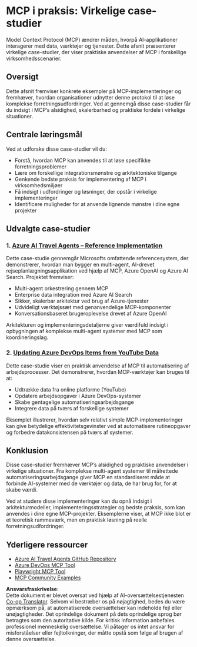 <!--
CO_OP_TRANSLATOR_METADATA:
{
  "original_hash": "6c11b6162171abc895ed75d1e0f368a3",
  "translation_date": "2025-06-20T19:08:48+00:00",
  "source_file": "09-CaseStudy/README.md",
  "language_code": "da"
}
-->
# MCP i praksis: Virkelige case-studier

Model Context Protocol (MCP) ændrer måden, hvorpå AI-applikationer interagerer med data, værktøjer og tjenester. Dette afsnit præsenterer virkelige case-studier, der viser praktiske anvendelser af MCP i forskellige virksomhedsscenarier.

## Oversigt

Dette afsnit fremviser konkrete eksempler på MCP-implementeringer og fremhæver, hvordan organisationer udnytter denne protokol til at løse komplekse forretningsudfordringer. Ved at gennemgå disse case-studier får du indsigt i MCP’s alsidighed, skalerbarhed og praktiske fordele i virkelige situationer.

## Centrale læringsmål

Ved at udforske disse case-studier vil du:

- Forstå, hvordan MCP kan anvendes til at løse specifikke forretningsproblemer  
- Lære om forskellige integrationsmønstre og arkitektoniske tilgange  
- Genkende bedste praksis for implementering af MCP i virksomhedsmiljøer  
- Få indsigt i udfordringer og løsninger, der opstår i virkelige implementeringer  
- Identificere muligheder for at anvende lignende mønstre i dine egne projekter  

## Udvalgte case-studier

### 1. [Azure AI Travel Agents – Reference Implementation](./travelagentsample.md)

Dette case-studie gennemgår Microsofts omfattende referencesystem, der demonstrerer, hvordan man bygger en multi-agent, AI-drevet rejseplanlægningsapplikation ved hjælp af MCP, Azure OpenAI og Azure AI Search. Projektet fremviser:

- Multi-agent orkestrering gennem MCP  
- Enterprise data integration med Azure AI Search  
- Sikker, skalerbar arkitektur ved brug af Azure-tjenester  
- Udvideligt værktøjssæt med genanvendelige MCP-komponenter  
- Konversationsbaseret brugeroplevelse drevet af Azure OpenAI  

Arkitekturen og implementeringsdetaljerne giver værdifuld indsigt i opbygningen af komplekse multi-agent systemer med MCP som koordineringslag.

### 2. [Updating Azure DevOps Items from YouTube Data](./UpdateADOItemsFromYT.md)

Dette case-studie viser en praktisk anvendelse af MCP til automatisering af arbejdsprocesser. Det demonstrerer, hvordan MCP-værktøjer kan bruges til at:

- Udtrække data fra online platforme (YouTube)  
- Opdatere arbejdsopgaver i Azure DevOps-systemer  
- Skabe gentagelige automatiseringsarbejdsgange  
- Integrere data på tværs af forskellige systemer  

Eksemplet illustrerer, hvordan selv relativt simple MCP-implementeringer kan give betydelige effektivitetsgevinster ved at automatisere rutineopgaver og forbedre datakonsistensen på tværs af systemer.

## Konklusion

Disse case-studier fremhæver MCP’s alsidighed og praktiske anvendelser i virkelige situationer. Fra komplekse multi-agent systemer til målrettede automatiseringsarbejdsgange giver MCP en standardiseret måde at forbinde AI-systemer med de værktøjer og data, de har brug for, for at skabe værdi.

Ved at studere disse implementeringer kan du opnå indsigt i arkitekturmodeller, implementeringsstrategier og bedste praksis, som kan anvendes i dine egne MCP-projekter. Eksemplerne viser, at MCP ikke blot er et teoretisk rammeværk, men en praktisk løsning på reelle forretningsudfordringer.

## Yderligere ressourcer

- [Azure AI Travel Agents GitHub Repository](https://github.com/Azure-Samples/azure-ai-travel-agents)  
- [Azure DevOps MCP Tool](https://github.com/microsoft/azure-devops-mcp)  
- [Playwright MCP Tool](https://github.com/microsoft/playwright-mcp)  
- [MCP Community Examples](https://github.com/microsoft/mcp)

**Ansvarsfraskrivelse**:  
Dette dokument er blevet oversat ved hjælp af AI-oversættelsestjenesten [Co-op Translator](https://github.com/Azure/co-op-translator). Selvom vi bestræber os på nøjagtighed, bedes du være opmærksom på, at automatiserede oversættelser kan indeholde fejl eller unøjagtigheder. Det oprindelige dokument på dets oprindelige sprog bør betragtes som den autoritative kilde. For kritisk information anbefales professionel menneskelig oversættelse. Vi påtager os intet ansvar for misforståelser eller fejltolkninger, der måtte opstå som følge af brugen af denne oversættelse.